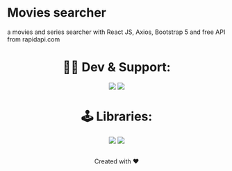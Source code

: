 # Movies searcher
a movies and series searcher with React JS, Axios, Bootstrap 5 and free API from rapidapi.com

##

<div align="center">

# 👨‍💻 Dev & Support:
<a href="https://facebook.com/AnasAssimi10/"><img src="https://img.shields.io/badge/@Anas%20Asimi-000000?style=flat&logo=messenger&logoColor=white?logoWidth=100"></a>
<a href="mailto:anas2020cr7@gmail.com"><img src="https://img.shields.io/badge/Email-FF0000?style=flat&logo=telegram&logoColor=white?logoWidth=100"></a>


##

# 🕹 Libraries:
<img src="https://img.shields.io/badge/ReactJs-8000FF?style=flat&logo=github&logoColor=white?logoWidth=100">
<img src="https://img.shields.io/badge/Axious-8000FF?style=flat&logo=github&logoColor=white?logoWidth=100">

##

Created with ❤️
